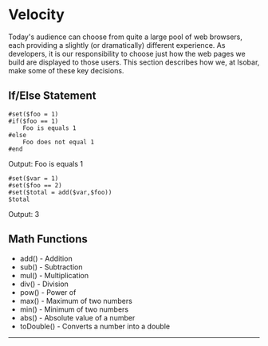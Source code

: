 # Velocity
Today's audience can choose from quite a large pool of web browsers, each providing a slightly (or dramatically) different experience. As developers, it is our responsibility to choose just how the web pages we build are displayed to those users. This section describes how we, at Isobar, make some of these key decisions.

## If/Else Statement
	#set($foo = 1)
	#if($foo == 1)
		Foo is equals 1
	#else
		Foo does not equal 1
	#end
	
Output: Foo is equals 1

	#set($var = 1)
	#set($foo == 2)
	#set($total = add($var,$foo))
	$total
	
Output: 3

## Math Functions
* add() - Addition 
* sub() - Subtraction
* mul() - Multiplication
* div() - Division
* pow() - Power of
* max() - Maximum of two numbers
* min() - Minimum of two numbers
* abs() - Absolute value of a number
* toDouble() - Converts a number into a double

----------------------
